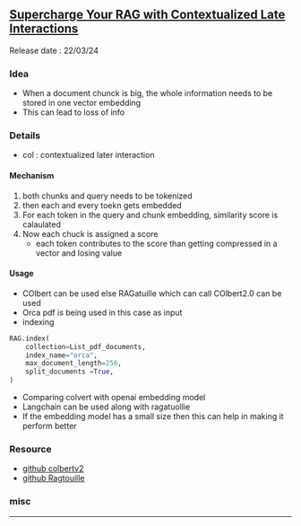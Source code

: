 ## [Supercharge Your RAG with Contextualized Late Interactions](https://youtu.be/xTzUn3G9YA0)
Release date : 22/03/24
### Idea
- When a document chunck is big, the whole information needs to be stored in one vector embedding
- This can lead to loss of info

### Details
- col : contextualized later interaction
#### Mechanism
1. both chunks and query needs to be tokenized
2. then each and every toekn gets embedded
3. For each token in the query and chunk embedding, similarity score is calaulated
4. Now each chuck is assigned a score
    - each token contributes to the score than getting compressed in a vector and losing value

#### Usage
- COlbert can be used else RAGatuille which can call COlbert2.0 can be used
- Orca pdf is being used in this case as input
- indexing 
```python
RAG.index(
    collection=List_pdf_documents,
    index_name="orca",
    max_document_length=256, 
    split_documents =True,
) 
```
- Comparing colvert with openai embedding model
- Langchain can be used along with ragatuollie
- If the embedding model has a small size then this can help in making it perform better

### Resource
- [github colbertv2](https://github.com/stanford-futuredata/ColBERT)
- [github Ragtouille](https://github.com/bclavie/RAGatouille?tab=readme-ov-file)

### misc
 
---
